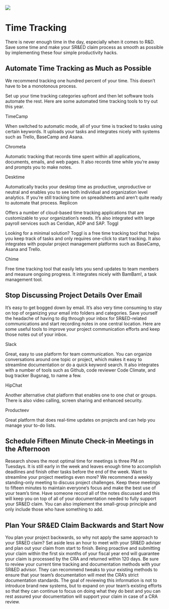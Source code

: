![](https://github.com/seenthattinker/Conceptinero/blob/master/images/conceptinero-funding-ideas-logo-white-383w.webp)


Time Tracking
=================








There is never enough time in the day,
especially when it comes to R&D.
Save some time and make your SR&ED claim process as smooth as possible by implementing these four simple productivity hacks.


Automate Time Tracking as Much as Possible
------------------------------------------------------

We recommend tracking one hundred percent of your time.
This doesn’t have to be a monotonous process.

Set up your time tracking categories upfront and then let software tools automate the rest.
Here are some automated time tracking tools to try out this year.


TimeCamp

  When switched to automatic mode, all of your time is tracked to tasks using certain keywords. It uploads your tasks and integrates nicely with systems such as Trello, BaseCamp and Asana.

Chrometa

  Automatic tracking that records time spent within all applications, documents, emails, and web pages. It also records time while you’re away and prompts you to make notes.

Desktime

  Automatically tracks your desktop time as productive, unproductive or neutral and enables you to see both individual and organization level analytics. If you’re still tracking time on spreadsheets and aren’t quite ready to automate that process.
Replicon

  Offers a number of cloud-based time tracking applications that are customizable to your organization’s needs. It’s also integrated with large payroll services such as Ceridian, ADP and SAP.
Toggl

  Looking for a minimal solution? Toggl is a free time tracking tool that helps you keep track of tasks and only requires one-click to start tracking. It also integrates with popular project management platforms such as BaseCamp, Asana and Trello.

Chime

  Free time tracking tool that easily lets you send updates to team members and measure ongoing progress. It integrates nicely with BamBam!, a task management tool.


Stop Discussing Project Details Over Email
---------------------------------------------------

It’s easy to get bogged down by email.
It’s also very time consuming to stay on top of organizing your email into folders and categories.
Save yourself the headache of having to dig through your inbox for SR&ED-related communications and start recording notes in one central location.
Here are some useful tools to improve your project communication efforts and keep those notes out of your inbox.


Slack

  Great, easy to use platform for team communication. You can organize conversations around one topic or project, which makes it easy to streamline documentation or do a quick keyword search. It also integrates with a number of tools such as Github, code reviewer Code Climate, and bug tracker Bugsnag, to name a few.

HipChat

  Another alternative chat platform that enables one to one chat or groups. There is also video calling, screen sharing and enhanced security.

Producteev

  Great platform that does real-time updates on projects and can help you manage your to-do lists.

Schedule  Fifteen Minute Check-in Meetings in the Afternoon
--------------------------------------------------------------------



Research shows the most optimal time for meetings is three PM on Tuesdays.
It is still early in the week and leaves enough time to accomplish deadlines and finish other tasks before the end of the week.
Want to streamline your project meetings even more?
We recommend a weekly standing-only meeting to discuss project challenges.
Keep these meetings to fifteen minutes to maintain everyone’s focus and make the best use of your team’s time.
Have someone record all of the notes discussed and this will keep you on top of all of your documentation needed to fully support your SR&ED claim.
You can also implement the small-group principle and only include those who have something to add.

Plan Your SR&ED Claim Backwards and Start Now
------------------------------------------------------


You plan your project backwards,
so why not apply the same approach to your SR&ED claim?
Set aside less an hour to meet with your SR&ED adviser and plan out your claim from start to finish.
Being proactive and submitting your claim within the first six months of your fiscal year end will guarantee your claim is processed by the CRA and returned within 120 days.
Be sure to review your current time tracking and documentation methods with your SR&ED advisor.
They can recommend tweaks to your existing methods to ensure that your team’s documentation will meet the CRA’s strict documentation standards.
The goal of reviewing this information is not to introduce brand new systems,
but to expand on your team’s existing efforts so that they can continue to focus on doing what they do best and you can rest assured your documentation will support your claim in case of a CRA review.



[Note]:https://github.com/seenthattinker/Conceptinero/blob/master/images/write-a-note-icon-vector-20994413.jpg

[Attention]:https://github.com/seenthattinker/Conceptinero/blob/master/images/dart.png

[Example]:https://github.com/seenthattinker/Conceptinero/blob/master/images/example.png

[Law]:https://github.com/seenthattinker/Conceptinero/blob/master/images/law-pic.jpg
